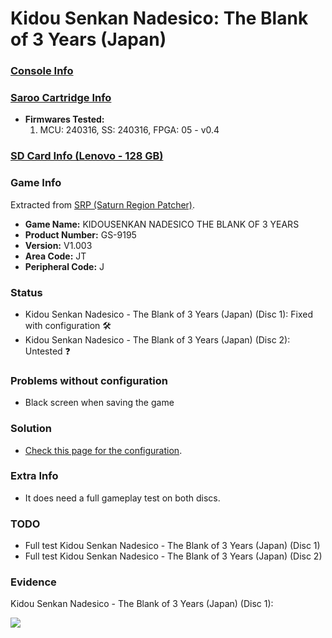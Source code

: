 # Kidou Senkan Nadesico: The Blank of 3 Years (Japan)

### [Console Info](../../../../../Info/Consoles/VA13/README.md)

### [Saroo Cartridge Info](../../../../../Info/Cartridges/RetroGameParadiseStore/1.32F/README.md)

- <b>Firmwares Tested:</b>
  1. MCU: 240316, SS: 240316, FPGA: 05 - v0.4

### [SD Card Info (Lenovo - 128 GB)](../../../../../Info/SdCards/Lenovo/128GB/fat32/README.md)

### Game Info

Extracted from [SRP (Saturn Region Patcher)](https://segaxtreme.net/resources/saturn-region-patcher.81/download).

- <b>Game Name:</b> KIDOUSENKAN NADESICO THE BLANK OF 3 YEARS
- <b>Product Number:</b> GS-9195
- <b>Version:</b> V1.003
- <b>Area Code:</b> JT
- <b>Peripheral Code:</b> J

### Status

- Kidou Senkan Nadesico - The Blank of 3 Years (Japan) (Disc 1): Fixed with configuration :hammer_and_wrench:
- Kidou Senkan Nadesico - The Blank of 3 Years (Japan) (Disc 2): Untested :question:

### Problems without configuration

- Black screen when saving the game

### Solution

- [Check this page for the configuration](https://github.com/williamdsw/saroo-configuration-list/blob/master/Regions/Retails/Japan/T-30306G/README.md).

### Extra Info

- It does need a full gameplay test on both discs.

### TODO

- Full test Kidou Senkan Nadesico - The Blank of 3 Years (Japan) (Disc 1)
- Full test Kidou Senkan Nadesico - The Blank of 3 Years (Japan) (Disc 2)

### Evidence

Kidou Senkan Nadesico - The Blank of 3 Years (Japan) (Disc 1):

[![](https://img.youtube.com/vi/iSPOsJHhZek/0.jpg)](https://www.youtube.com/watch?v=iSPOsJHhZek)
